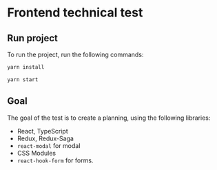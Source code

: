 # Frontend technical test

## Run project

To run the project, run the following commands:

```bash
yarn install
```

```bash
yarn start
```

## Goal

The goal of the test is to create a planning, using the following libraries:
- React, TypeScript
- Redux, Redux-Saga
- `react-modal` for modal
- CSS Modules
- `react-hook-form` for forms.

